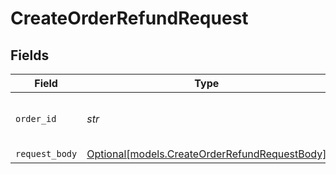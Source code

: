 # CreateOrderRefundRequest


## Fields

| Field                                                                                      | Type                                                                                       | Required                                                                                   | Description                                                                                | Example                                                                                    |
| ------------------------------------------------------------------------------------------ | ------------------------------------------------------------------------------------------ | ------------------------------------------------------------------------------------------ | ------------------------------------------------------------------------------------------ | ------------------------------------------------------------------------------------------ |
| `order_id`                                                                                 | *str*                                                                                      | :heavy_check_mark:                                                                         | Provide the ID of the related order.                                                       | ord_pbjz8x                                                                                 |
| `request_body`                                                                             | [Optional[models.CreateOrderRefundRequestBody]](../models/createorderrefundrequestbody.md) | :heavy_minus_sign:                                                                         | N/A                                                                                        |                                                                                            |